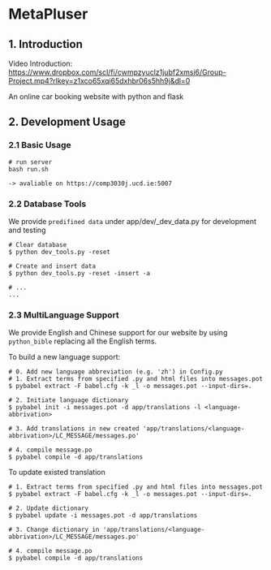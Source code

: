 # MetaPluser

## 1. Introduction

Video Introduction: https://www.dropbox.com/scl/fi/cwmpzyuclz1jubf2xmsi6/Group-Project.mp4?rlkey=z1xco65xqi65dxhbr06s5hh9j&dl=0

An online car booking website with python and flask

## 2. Development Usage

### 2.1 Basic Usage

```
# run server
bash run.sh

-> avaliable on https://comp3030j.ucd.ie:5007
```

### 2.2 Database Tools

We provide `predifined data` under app/dev/_dev_data.py for development and testing
```
# Clear database
$ python dev_tools.py -reset

# Create and insert data
$ python dev_tools.py -reset -insert -a

# ...
...
```

### 2.3 MultiLanguage Support
We provide English and Chinese support for our website by using `python_bible` replacing all the English terms.

To build a new language support:
```
# 0. Add new language abbreviation (e.g. 'zh') in Config.py
# 1. Extract terms from specified .py and html files into messages.pot
$ pybabel extract -F babel.cfg -k _l -o messages.pot --input-dirs=.

# 2. Initiate language dictionary
$ pybabel init -i messages.pot -d app/translations -l <language-abbrivation>

# 3. Add translations in new created 'app/translations/<language-abbrivation>/LC_MESSAGE/messages.po'

# 4. compile message.po
$ pybabel compile -d app/translations
```

To update existed translation
```
# 1. Extract terms from specified .py and html files into messages.pot
$ pybabel extract -F babel.cfg -k _l -o messages.pot --input-dirs=.

# 2. Update dictionary
$ pybabel update -i messages.pot -d app/translations

# 3. Change dictionary in 'app/translations/<language-abbrivation>/LC_MESSAGE/messages.po'

# 4. compile message.po
$ pybabel compile -d app/translations
```

